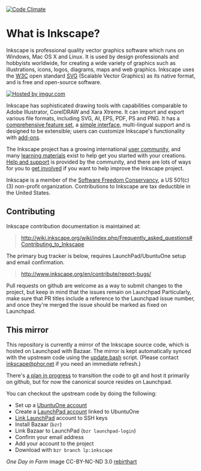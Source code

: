 [![Code Climate](https://codeclimate.com/github/inkscape/inkscape/badges/gpa.svg)](https://codeclimate.com/github/inkscape/inkscape)

What is Inkscape?
=================

Inkscape is professional quality vector graphics software which runs on Windows, Mac OS X and Linux. It is used by design professionals and hobbyists worldwide, for creating a wide variety of graphics such as illustrations, icons, logos, diagrams, maps and web graphics. Inkscape uses the [W3C][1] open standard [SVG][2] (Scalable Vector Graphics) as its native format, and is free and open-source software.

<a href="http://imgur.com/VGGYiqR"><img src="http://i.imgur.com/VGGYiqR.png" title="Hosted by imgur.com" /></a>

[1]: <http://www.w3.org>

[2]: <http://www.w3.org/Graphics/SVG/>

Inkscape has sophisticated drawing tools with capabilities comparable to Adobe Illustrator, CorelDRAW and Xara Xtreme. It can import and export various file formats, including SVG, AI, EPS, PDF, PS and PNG. It has a [comprehensive feature set][3], a [simple interface][4], multi-lingual support and is designed to be extensible; users can customize Inkscape's functionality with [add-ons][5].

[3]: </about/features/>

[4]: </about/screenshots/>

[5]: </download/addons/>

The Inkscape project has a growing international [user community][6], and many [learning materials][7] exist to help get you started with your creations. [Help and support][8] is provided by the community, and there are lots of ways for you to [get involved][9] if you want to help improve the Inkscape project.

[6]: </community/>

[7]: </learn/>

[8]: </community/>

[9]: </community/>

Inkscape is a member of the [Software Freedom Conservancy][10], a US 501(c)(3) non-profit organization. Contributions to Inkscape are tax deductible in the United States.

[10]: <http://sfconservancy.org/>


Contributing
------------

Inkscape contribution documentation is maintained at:

> http://wiki.inkscape.org/wiki/index.php/Frequently_asked_questions#Contributing_to_Inkscape

The primary bug tracker is below, requires LaunchPad/UbuntuOne setup and email confirmation.

> http://www.inkscape.org/en/contribute/report-bugs/

Pull requests on github are welcome as a way to submit changes to the project, but keep in mind that the issues remain on Launchpad
Particularly, make sure that PR titles include a reference to the Launchpad issue number, and once they're merged the issue should be marked as fixed on Launchpad.


This mirror
-----------

This repository is currently a mirror of the Inkscape source code, which is hosted on Launchpad with Bazaar.
The mirror is kept automatically synced with the upstream code
using the <a href="https://github.com/inkscape/inkscape/blob/master/update.bash">update.bash</a> script.
(Please contact inkscape@phor.net if you need an immediate refresh.)

There's [a plan in progress](https://github.com/inkscape/inkscape/wiki/Migrate-Launchpad-to-GitHub-%5BDRAFT%5D)
to transition the code to git and host it primarily on github, but for now the canonical source resides on Launchpad.

You can checkout the upstream code by doing the following:

 - Set up a <a href="https://login.ubuntu.com/+login">UbuntuOne account</a>
 - Create a [LaunchPad account](https://launchpad.net/) linked to UbuntuOne
 - [Link LaunchPad](https://launchpad.net/people/+me) account to SSH keys
 - Install Bazaar (`bzr`)
 - Link Bazaar to LaunchPad (`bzr launchpad-login`)
 - Confirm your email address
 - Add your account to the project
 - Download with `bzr branch lp:inkscape`

<em>One Day in Farm</em> image CC-BY-NC-ND 3.0 <a href="http://rebirthart.deviantart.com/art/One-Day-in-Farm-47515219">rebirthart</a>
